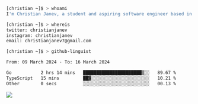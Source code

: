 ```bash
[christian ~]$ > whoami
I'm Christian Janev, a student and aspiring software engineer based in Chicago, IL
```
```bash
[christian ~]$ > whereis
twitter: christianjanev
instagram: christianjanev
email: christianjanev7@gmail.com
```

```bash
[christian ~]$ > github-linguist
```
<!--START_SECTION:waka-->

```txt
From: 09 March 2024 - To: 16 March 2024

Go           2 hrs 14 mins   ██████████████████████▒░░   89.67 %
TypeScript   15 mins         ██▓░░░░░░░░░░░░░░░░░░░░░░   10.21 %
Other        0 secs          ░░░░░░░░░░░░░░░░░░░░░░░░░   00.13 %
```

<!--END_SECTION:waka-->

![](https://komarev.com/ghpvc/?username=christianjanev)
